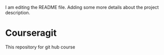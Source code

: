 I am editing the README file. Adding some more details about the project description.
# Courseragit
This repository for git hub course
